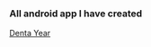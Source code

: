 ### All android app I have created
[Denta Year](https://gitfront.io/r/S3L1M/6f46f45ec37b894808cd09987b997fe5d8dd0935/DentalYear/)
